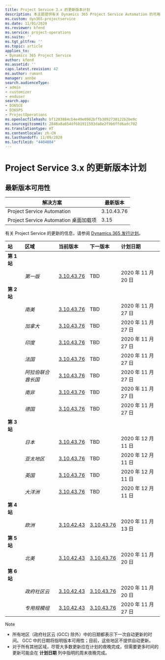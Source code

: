 ```yaml
---
title: Project Service 3.x 的更新版本计划
description: 本主题提供有关 Dynamics 365 Project Service Automation 的可用版本和即将发布版本的信息。
ms.custom: dyn365-projectservice
ms.date: 11/01/2020
ms.reviewer: kfend
ms.service: project-operations
ms.suite: ''
ms.tgt_pltfrm: ''
ms.topic: article
applies_to:
- Dynamics 365 Project Service
author: kfend
ms.assetid: ''
caps.latest.revision: 42
ms.author: rumant
manager: annbe
search.audienceType:
- admin
- customizer
- enduser
search.app:
- D365CE
- D365PS
- ProjectOperations
ms.openlocfilehash: bf1203884cb4e49e0982bffb3092730122b2be9c
ms.sourcegitcommit: 2848a8a654df601911593da8e2f9b6ffd6adc702
ms.translationtype: HT
ms.contentlocale: zh-CN
ms.lasthandoff: 11/09/2020
ms.locfileid: "4404804"
---
```

# <a name="update-release-schedule-for-project-service-3x"></a>Project Service 3.x 的更新版本计划

## <a name="latest-version-availability"></a>最新版本可用性

| 解决方案  | 最新版本 |
|-------|----|
| Project Service Automation    | 3.10.43.76 |
| Project Service Automation 桌面加载项                | 3.15          |

有关 Project Service 的更新的信息，请参阅 [Dynamics 365 发行计划](https://docs.microsoft.com/dynamics365/release-plans/)。 

| 站  | 区域 | 当前版本 | 下一版本 |  计划日期
| :---   | :---   | :---   | :---   |:---   |         
|<strong>第 1 站</strong> | |  |  | |
| | <i>第一版</i> | [3.10.43.76](whats-new-ur-25.md) | TBD | 2020 年 11 月 20 日
|<strong>第 2 站</strong> | |  |  | |
| | <i>南美</i> | [3.10.43.76](whats-new-ur-25.md) | TBD | 2020 年 11 月 27 日
| | <i>加拿大</i> | [3.10.43.76](whats-new-ur-25.md) | TBD | 2020 年 11 月 27 日 
| | <i>印度</i> | [3.10.43.76](whats-new-ur-25.md) | TBD | 2020 年 11 月 27 日
| | <i>法国</i> | [3.10.43.76](whats-new-ur-25.md) | TBD | 2020 年 11 月 27 日
| | <i>阿拉伯联合酋长国</i> | [3.10.43.76](whats-new-ur-25.md) | TBD | 2020 年 11 月 27 日
| | <i>南非</i> | [3.10.43.76](whats-new-ur-25.md) | TBD | 2020 年 11 月 27 日
| | <i>德国</i> | [3.10.43.76](whats-new-ur-25.md) | TBD | 2020 年 11 月 27 日
|<strong>第 3 站</strong> | |  |  | |
| | <i>日本</i> | [3.10.43.76](whats-new-ur-25.md) | TBD | 2020 年 12 月 11 日
| | <i>亚太地区</i> | [3.10.43.76](whats-new-ur-25.md) | TBD | 2020 年 12 月 11 日
| | <i>英国</i> | [3.10.43.76](whats-new-ur-25.md) | TBD | 2020 年 12 月 11 日
| | <i>大洋洲</i> | [3.10.43.76](whats-new-ur-25.md) | TBD | 2020 年 12 月 11 日
|<strong>第 4 站</strong> | |  |  | |
| | <i>欧洲</i> |[3.10.42.43](whats-new-ur-24.md) | [3.10.43.76](whats-new-ur-25.md) | 2020 年 11 月 13 日
|<strong>第 5 站</strong> | |  |  | |
| | <i>北美</i> |[3.10.42.43](whats-new-ur-24.md) | [3.10.43.76](whats-new-ur-25.md) | 2020 年 11 月 20 日
|<strong>第 6 站</strong> | |  |  | |
| | <i>政府社区云</i> |[3.10.42.43](whats-new-ur-24.md) | [3.10.43.76](whats-new-ur-25.md) | 2020 年 11 月 20 日
| | <i>专用规模组</i> |[3.10.42.43](whats-new-ur-24.md) | [3.10.43.76](whats-new-ur-25.md) | 2020 年 11 月 27 日

>[!Note]
> - 所有地区（政府社区云 (GCC) 除外）中的日期都表示下一次自动更新的时间。 GCC 中的日期将指明版本可用性；目前，这些地区不提供自动更新。
> - 对于所有其他区域，尽管大多数更新应在计划的夜晚完成，但需要更多时间的更新可能会在 **计划日期** 列中指明的周末夜晚完成。
